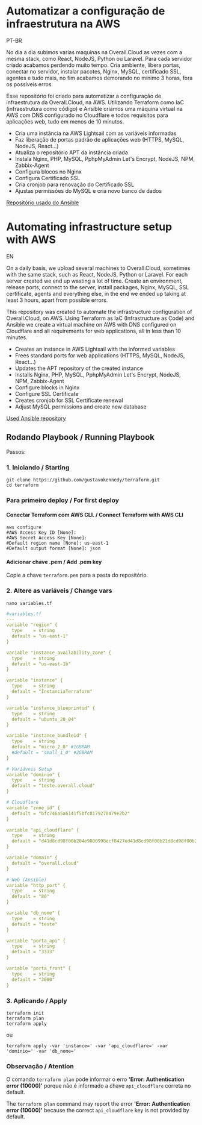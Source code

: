 # Automatizar a configuração de infraestrutura na AWS

PT-BR

No dia a dia subimos varias maquinas na Overall.Cloud as vezes com a mesma stack, como React, NodeJS, Python ou Laravel. Para cada servidor criado acabamos perdendo muito tempo. Cria ambiente, libera portas, conectar no servidor, instalar pacotes, Nginx, MySQL, certificado SSL, agentes e tudo mais, no fim acabamos demorando no mínimo 3 horas, fora os possíveis erros.

Esse repositório foi criado para automatizar a configuração de infraestrutura da Overall.Cloud, na AWS. Utilizando Terraform como IaC (infraestrutura como código) e Ansible criamos uma máquina virtual na AWS com DNS configurado no Cloudflare e todos requisitos para aplicações web, tudo em menos de 10 minutos.

* Cria uma instância na AWS Lightsail com as variáveis informadas
* Faz liberação de portas padrão de aplicações web (HTTPS, MySQL, NodeJS, React...)
* Atualiza o repositório APT da instância criada
* Instala Nginx, PHP, MySQL, PphpMyAdmin Let's Encrypt, NodeJS, NPM, Zabbix-Agent
* Configura blocos no Nginx
* Configura Certificado SSL
* Cria cronjob para renovação do Certificado SSL
* Ajustas permissões do MySQL e cria novo banco de dados

[Repositório usado do Ansible](https://github.com/gustavokennedy/ubuntu)

# Automating infrastructure setup with AWS
EN

On a daily basis, we upload several machines to Overall.Cloud, sometimes with the same stack, such as React, NodeJS, Python or Laravel. For each server created we end up wasting a lot of time. Create an environment, release ports, connect to the server, install packages, Nginx, MySQL, SSL certificate, agents and everything else, in the end we ended up taking at least 3 hours, apart from possible errors.

This repository was created to automate the infrastructure configuration of Overall.Cloud, on AWS. Using Terraform as IaC (Infrastructure as Code) and Ansible we create a virtual machine on AWS with DNS configured on Cloudflare and all requirements for web applications, all in less than 10 minutes.

* Creates an instance in AWS Lightsail with the informed variables
* Frees standard ports for web applications (HTTPS, MySQL, NodeJS, React...)
* Updates the APT repository of the created instance
* Installs Nginx, PHP, MySQL, PphpMyAdmin Let's Encrypt, NodeJS, NPM, Zabbix-Agent
* Configure blocks in Nginx
* Configure SSL Certificate
* Creates cronjob for SSL Certificate renewal
* Adjust MySQL permissions and create new database

[Used Ansible repository](https://github.com/gustavokennedy/ubuntu)

## Rodando Playbook / Running Playbook

Passos:

### 1. Iniciando / Starting
```shell
git clone https://github.com/gustavokennedy/terraform.git
cd terraform
```

### Para primeiro deploy / For first deploy


#### Conectar Terraform com AWS CLI. / Connect Terraform with AWS CLI

```shell
aws configure
#AWS Access Key ID [None]: 
#AWS Secret Access Key [None]: 
#Default region name [None]: us-east-1
#Default output format [None]: json
```

#### Adicionar chave .pem / Add .pem key

Copie a chave `terraform.pem` para a pasta do repositório.

### 2. Altere as variáveis / Change vars

```shell
nano variables.tf
```

```yml
#variables.tf
---
variable "region" {
  type    = string
  default = "us-east-1"
}

variable "instance_availability_zone" {
  type    = string
  default = "us-east-1b"
}

variable "instance" {
  type    = string
  default = "InstanciaTerraform"
}

variable "instance_blueprintid" {
  type    = string
  default = "ubuntu_20_04"
}

variable "instance_bundleid" {
  type    = string
  default = "micro_2_0" #1GBRAM
  #default = "small_1_0" #2GBRAM
}

# Variáveis Setup
variable "dominio" {
  type    = string
  default = "teste.overall.cloud"
}

# Cloudflare
variable "zone_id" {
  default = "bfc746a5a6141f5bfc8179270479e2b2"
}

variable "api_cloudflare" {
  type    = string
  default = "d41d8cd98f00b204e9800998ecf8427ed41d8cd98f00b21d8cd98f00b2"
}

variable "domain" {
  default = "overall.cloud"
}

# Web (Ansible)
variable "http_port" {
  type    = string
  default = "80"
}

variable "db_nome" {
  type    = string
  default = "teste"
}

variable "porta_api" {
  type    = string
  default = "3333"
}

variable "porta_front" {
  type    = string
  default = "3000"
}

```

### 3. Aplicando / Apply

```shell
terraform init
terraform plan
terraform apply
```
ou
```shell
terraform apply -var 'instance=' -var 'api_cloudflare=' -var 'dominio=' -var 'db_nome='
```
### Observação / Atention

O comando `terraform plan` pode informar o erro <b>'Error: Authentication error (10000)'</b> porque não é informado a chave `api_cloudflare` correta no default.

The `terraform plan` command may report the error <b>'Error: Authentication error (10000)'</b> because the correct `api_cloudflare` key is not provided by default.

